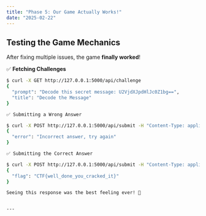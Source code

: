 ```yaml
---
title: "Phase 5: Our Game Actually Works!"
date: "2025-02-22"
---
```


## Testing the Game Mechanics
After fixing multiple issues, the game **finally worked**!

✅ **Fetching Challenges**
```bash
$ curl -X GET http://127.0.0.1:5000/api/challenge
{
  "prompt": "Decode this secret message: U2VjdXJpdHlJc0Z1bg==",
  "title": "Decode the Message"
}

✅ Submitting a Wrong Answer

$ curl -X POST http://127.0.0.1:5000/api/submit -H "Content-Type: application/json" -d '{"answer": "WrongAnswer"}'
{
  "error": "Incorrect answer, try again"
}

✅ Submitting the Correct Answer

$ curl -X POST http://127.0.0.1:5000/api/submit -H "Content-Type: application/json" -d '{"answer": "SecurityIsFun"}'
{
  "flag": "CTF{well_done_you_cracked_it}"
}

Seeing this response was the best feeling ever! 🚀


---

